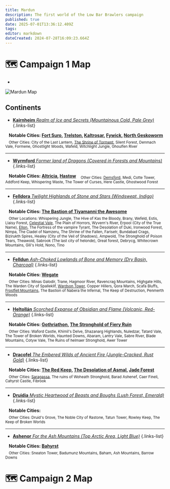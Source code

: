 ```yaml
---
title: Mardun
description: The first world of the Low Bar Brawlers campaign
published: true
date: 2025-07-01T13:36:12.409Z
tags: 
editor: markdown
dateCreated: 2024-07-28T16:09:23.664Z
---
```


# 🗺️ Campaign 1 Map
-
<img src="/maps/mardun.webp" class="img-fluid" alt="Mardun Map">

## Continents 

- [**Kairnheim** *Realm of Ice and Secrets (Mountainous Cold, Pale Grey)*](/locations/Mardun/Kairnheim)
{.links-list}

&ensp; **Notable Cities: [Fort Suro](/locations/Mardun/Fort-Suro), [Trelston](/locations/Mardun/Trelston), [Kaltrosar](/locations/Mardun/Kaltrosar), [Fywick](/locations/Mardun/Fywick), [North Geskoworm](/locations/Mardun/north_geskoworm)**  
&ensp; <sub>Other Cities: City of the Last Lantern, [The Shrine of Torment](/locations/Mardun/the-shrine-of-torment), Silent Forest, Denmach Vale, Formene, Ghostlight Woods, Wafeld, Witchlight Jungle, Ghoulfen River</sub>

---

- [**Wyrmford** *Former land of Dragons (Covered in Forests and Mountains)*](/locations/Mardun/Wyrmford)
{.links-list}

&ensp; **Notable Cities: [Altricia](/locations/Mardun/Allford), [Hastow](/locations/Mardun/Hastow)**
&ensp; <sub>Other Cities: [Demsford](/locations/Mardun/demsford), Medi, Cotte Tower, Addford Keep, Whispering Waste, The Tower of Curses, Here Castle, Ghostwood Forest</sub>

---

- [**Felldora** *Twilight Highlands of Stone and Stars (Windswept, Indigo)*](/locations/Mardun/Felldora)
{.links-list}

&ensp; **Notable Cities: [The Bastion of Tiyamanni the Awesome](/locations/Mardun/the-bastion-of-tiyamanni-the-awesome)**  
&ensp; <sub>Other Locations: Whispering Jungle, The Hive of Kas the Bloody, Brany, Wefeld, Estis, Llaisy Forest, [Celestial Vale](/locations/Mardun/celestial-vale), The Plain of Horrors, Wyvern's River, Erpool (City of the True Name), [Ellon](/locations/Mardun/ellon), The Fortress of the vampire Tyrant, The Desolation of Duki, Ironwood Forest, Nimpa, The Ciadel of Namzeru, The Shrine of the Fallen, Farisetr, Bundabad Crags, Bizirukth Spires, Healey (City of the Veil of Shadows), Ampwold, The Stronghold of Poison Tears, Theawold, Sabrook (The last city of helonde), Great forest, Debrycg, Whitecrown Mountains, Gili's Hold, Nono, Tino</sub>

---

- [**Felldun** *Ash-Choked Lowlands of Bone and Memory (Dry Basin, Charcoal)*](/locations/Mardun/Felldun)
{.links-list}

&ensp; **Notable Cities: [Wegate](/locations/Mardun/Wegate)**  
&ensp; <sub>Other Cities: Minas Galodir, Trane, Hagmoor River, Ravencrag Mountains, Highgate Hills, The Warden City of Spalleklif, [Wardson Tower](/locations/Mardun/wardson-tower), Copper Hillers, Qora March, Scafa Bluffs, [Frostfell Mountains](/locations/Mardun/frostfell-mountains), The Bastion of Nabera the Infernal, The Keep of Destruction, Penmerth Woods</sub>

---

- [**Heltollán** *Scorched Expanse of Obsidian and Flame (Volcanic, Red-Orange)*](/locations/Mardun/Heltollan)
{.links-list}

&ensp; **Notable Cities: [Gothriathon](/locations/Mardun/Gothriathon), [The Stronghold of Fiery Ruin](/locations/Mardun/The-Stronghold-of-Fiery-Ruin)**  
&ensp; <sub>Other Cities: Waford Castle, Khimil's Delve, Shazanarg Highlands, Nuledzar, Tatard Vale, The Tower of Broken Worlds, Haunted Downs, Abaram, Lantry Vale, Sabre River, Blade Mountains, Cotyw Vale, The Ruins of helmaer Stronghold, Awer Tower</sub>

---

- [**Dracofel** *The Embered Wilds of Ancient Fire (Jungle-Cracked, Rust Gold)*](/locations/Mardun/Dracofel)
{.links-list}

&ensp; **Notable Cities: [The Red Keep](/organizations/The-Red-Keep), [The Desolation of Asmal](/locations/Mardun/The-Desolation-of-Asmal), [Jade Forest](/locations/Mardun/Jade-Forest)**  
&ensp; <sub>Other Cities: [Saragassa](/locations/Mardun/Saragassa), The ruins of Woheath Stronghold, Barad Ashenef, Caer Fineli, Cahyrst Castle, Fibrook</sub>

---

- [**Druidia** *Mystic Heartwood of Beasts and Boughs (Lush Forest, Emerald)*](/locations/Mardun/Druidia)
{.links-list}

&ensp; **Notable Cities:**  
&ensp; <sub>Other Cities: Druid's Grove, The Noble City of Rastone, Tatun Tower, Rowley Keep, The Keep of Broken Worlds</sub>

---

- [**Ashenor** *For the Ash Mountains (Top Arctic Area, Light Blue)*](/locations/Mardun/Ashenor)
{.links-list}

&ensp; **Notable Cities: [Bahyrst](/locations/Mardun/Bahyrst)**  
&ensp; <sub>Other Cities: Sneaton Tower, Badumunz Mountains, Baham, Ash Mountains, Barrow Downs</sub>

# 🗺️ Campaign 2 Map